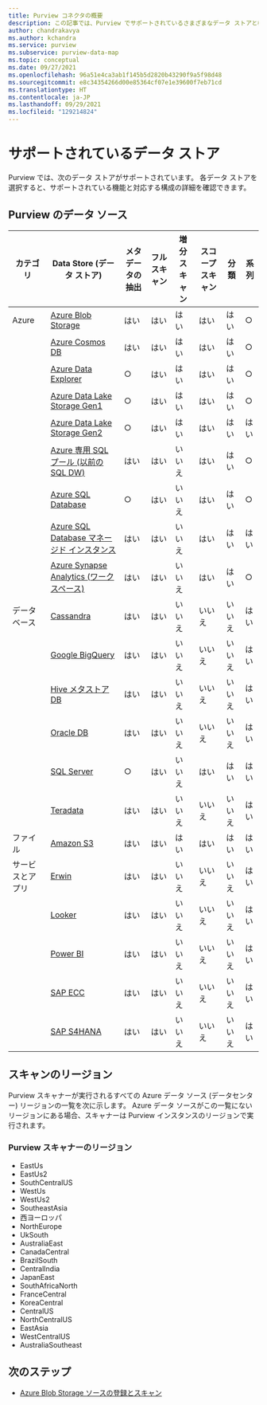 ```yaml
---
title: Purview コネクタの概要
description: この記事では、Purview でサポートされているさまざまなデータ ストアと機能について説明します
author: chandrakavya
ms.author: kchandra
ms.service: purview
ms.subservice: purview-data-map
ms.topic: conceptual
ms.date: 09/27/2021
ms.openlocfilehash: 96a51e4ca3ab1f145b5d2820b43290f9a5f98d48
ms.sourcegitcommit: e8c34354266d00e85364cf07e1e39600f7eb71cd
ms.translationtype: HT
ms.contentlocale: ja-JP
ms.lasthandoff: 09/29/2021
ms.locfileid: "129214824"
---
```

# <a name="supported-data-stores"></a>サポートされているデータ ストア

Purview では、次のデータ ストアがサポートされています。 各データ ストアを選択すると、サポートされている機能と対応する構成の詳細を確認できます。

## <a name="purview-data-sources"></a>Purview のデータ ソース

|**カテゴリ**|  **Data Store (データ ストア)**  |**メタデータの抽出**|**フル スキャン**|**増分スキャン**|**スコープ スキャン**|**分類**|**系列**|
|---|---|---|---|---|---|---|---|
| Azure | [Azure Blob Storage](register-scan-azure-blob-storage-source.md)| はい| はい| はい| はい| はい| ○|
||[Azure Cosmos DB](register-scan-azure-cosmos-database.md)|はい| はい| はい| はい| はい| ○|
||[Azure Data Explorer](register-scan-azure-data-explorer.md)|○| はい| はい| はい| はい| ○|
||[Azure Data Lake Storage Gen1](register-scan-adls-gen1.md)|○| はい| はい| はい| はい| ○|
||[Azure Data Lake Storage Gen2](register-scan-adls-gen2.md)|○| はい| はい| はい| はい| はい|
||[Azure 専用 SQL プール (以前の SQL DW)](register-scan-azure-synapse-analytics.md)|はい| はい| いいえ| はい| はい| ○|
||[Azure SQL Database](register-scan-azure-sql-database.md)|○| はい| いいえ| はい| はい| ○|
||[Azure SQL Database マネージド インスタンス](register-scan-azure-sql-database-managed-instance.md)|はい| はい| いいえ| はい| はい| はい|
||[Azure Synapse Analytics (ワークスペース)](register-scan-synapse-workspace.md)|はい| はい| いいえ| はい| はい| ○|
|データベース|[Cassandra](register-scan-cassandra-source.md)|はい| はい| いいえ| いいえ| いいえ| はい|
||[Google BigQuery](register-scan-google-bigquery-source.md)|はい| はい| いいえ| いいえ| いいえ| はい|
||[Hive メタストア DB](register-scan-oracle-source.md)|はい| はい| いいえ| いいえ| いいえ| はい|
||[Oracle DB](register-scan-oracle-source.md)|はい| はい| いいえ| いいえ| いいえ| はい|
||[SQL Server](register-scan-on-premises-sql-server.md)|○| はい| いいえ| はい| はい| はい|
||[Teradata](register-scan-teradata-source.md)|はい| はい| いいえ| いいえ| いいえ| はい|
|ファイル|[Amazon S3](register-scan-amazon-s3.md)|はい| はい| はい| はい| はい| はい|
|サービスとアプリ|[Erwin](register-scan-erwin-source.md)|はい| はい| いいえ| いいえ| いいえ| はい|
||[Looker](register-scan-looker-source.md)|はい| はい| いいえ| いいえ| いいえ| はい|
||[Power BI](register-scan-power-bi-tenant.md)|はい| はい| いいえ| いいえ| いいえ| はい|
||[SAP ECC](register-scan-sapecc-source.md)|はい| はい| いいえ| いいえ| いいえ| はい|
||[SAP S4HANA](register-scan-saps4hana-source.md)|はい| はい| いいえ| いいえ| いいえ| はい|

## <a name="scan-regions"></a>スキャンのリージョン
Purview スキャナーが実行されるすべての Azure データ ソース (データセンター) リージョンの一覧を次に示します。 Azure データ ソースがこの一覧にないリージョンにある場合、スキャナーは Purview インスタンスのリージョンで実行されます。
 
### <a name="purview-scanner-regions"></a>Purview スキャナーのリージョン

- EastUs
- EastUs2 
- SouthCentralUS
- WestUs
- WestUs2
- SoutheastAsia
- 西ヨーロッパ
- NorthEurope
- UkSouth
- AustraliaEast
- CanadaCentral
- BrazilSouth
- CentralIndia
- JapanEast
- SouthAfricaNorth
- FranceCentral
- KoreaCentral
- CentralUS
- NorthCentralUS
- EastAsia
- WestCentralUS
- AustraliaSoutheast

## <a name="next-steps"></a>次のステップ

- [Azure Blob Storage ソースの登録とスキャン](register-scan-azure-blob-storage-source.md)
